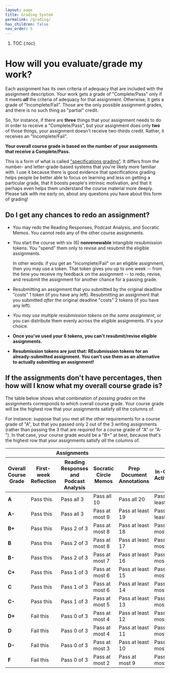 ```yaml
---
layout: page
title: Grading System
permalink: /grading/
has_children: false
nav_order: 5
---
```


1. TOC
{:toc}
# How will you evaluate/grade my work?

Each assignment has its own criteria of adequacy that are included with
the assignment description. Your work gets a grade of "Complete/Pass"
only if it meets ***all*** the criteria of adequacy for that assignment.
Otherwise, it gets a grade of "Incomplete/Fail". Those are the only
possible assignment grades, and there is no such thing as "partial"
credit.

So, for instance, if there are **three** things that your assignment
needs to do in order to receive a "Complete/Pass", but your assignment
does only **two** of those things, your assignment doesn't receive
two-thirds credit. Rather, it receives an "Incomplete/Fail".

**Your overall course grade is based on the number of your assignments
that receive a Complete/Pass.**

This is a form of what is called ["specifications grading"](https://philarchive.org/archive/VITISL). It differs
from the number- and letter-grade-based systems that you're likely more
familiar with. I use it because there is good evidence that
specifications grading helps people be better able to focus on learning
and less on getting a particular grade, that it boosts people's
intrinsic motivation, and that it perhaps even helps them understand the
course material more deeply. Please talk with me early on, about any
questions you have about this form of grading!

## Do I get any chances to redo an assignment?

- You may redo the Reading Responses, Podcast Analysis, and Socratic
  Memos. You cannot redo any of the other course assignments.

- You start the course with six (6) **nonrenewable** intangible
  resubmission tokens. You "spend" them only to revise and resubmit the
  eligible assignments.

  In other words: if you get an "Incomplete/Fail"
  on an eligible assignment, then you may use a token. That token gives
  you up to one week -- from the time you receive my feedback on the
  assignment -- to redo, revise, and resubmit the assignment for another
  chance for a passing grade.

- Resubmitting an assignment that you submitted by the original deadline
  "costs" 1 token (if you have any left). Resubmitting an assignment
  that you submitted *after* the original deadline "costs" 2 tokens (if
  you have any left).

- *You may use multiple resubmission tokens on the same assignment*, or
  you can distribute them evenly across the eligible assignments. It's
  your choice.

- **Once you've used your 6 tokens, you can't resubmit/revise eligible
  assignments.**

- **Resubmission tokens are just that: REsubmission tokens for an already-submitted assignment. You can't
  use them as an alternative to actually submitting an assignment!**

## If the assignments don't have percentages, then how will I know what my overall course grade is?

The table below shows what combination of *passing grades* on the
assignments corresponds to which overall course grade. Your course
grade will be the highest row that your assignments satisfy *all* the
columns of.

For instance: suppose that you met all the other requirements for a
course grade of "A", but that you passed only 2 out of the 3 writing
assignments (rather than passing the 3 that are required for a course
grade of "A" or "A-"). In that case, your course grade would be a "B+"
at best, because that's the highest row that your assignments satisfy
*all* the columns of.

<table>
<thead>
<tr>
<th></th>
<th colspan="3" align="center">Assignments</th>
<th></th>
<th></th>
</tr>
<tr>
<th>Overall Course Grade</th>
<th><strong>First-week Reflection</strong></th>
<th><strong>Reading Responses and Podcast Analysis</strong></th>
<th><strong>Socratic Circle Memos</strong></th>
<th><strong>Prep Document Annotations</strong></th>
<th><strong>In-Class Activities</strong></th>
<th><strong>Concluding Assignment</strong></th>
</tr>
</thead>
<tbody>
<tr>
<td><strong>A</strong></td>
<td>Pass this</td>
<td>Pass all 3</td>
<td>Pass all 10</td>
<td>Pass all 20</td>
<td>Pass at least 15</td>
<td>Pass</td>
</tr>
<tr>
<td><strong>A-</strong></td>
<td>Pass this</td>
<td>Pass all 3</td>
<td>Pass at most 9</td>
<td>Pass at least 19</td>
<td>Pass at least 15</td>
<td>Pass</td>
</tr>
<tr>
<td><strong>B+</strong></td>
<td>Pass this</td>
<td>Pass 2 of 3</td>
<td>Pass at most 8</td>
<td>Pass at least 18</td>
<td>Pass at most 14</td>
<td>Pass</td>
</tr>
<tr>
<td><strong>B</strong></td>
<td>Pass this</td>
<td>Pass 2 of 3</td>
<td>Pass at most 8</td>
<td>Pass at least 17</td>
<td>Pass at most 14</td>
<td>Pass</td>
</tr>
<tr>
<td><strong>B-</strong></td>
<td>Pass this</td>
<td>Pass 2 of 3</td>
<td>Pass at most 7</td>
<td>Pass at least 16</td>
<td>Pass at most 13</td>
<td>Pass</td>
</tr>
<tr>
<td><strong>C+</strong></td>
<td>Pass this</td>
<td>Pass 1 of 3</td>
<td>Pass at most 6</td>
<td>Pass at least 15</td>
<td>Pass at most 12</td>
<td>Pass</td>
</tr>
<tr>
<td><strong>C</strong></td>
<td>Pass this</td>
<td>Pass 1 of 3</td>
<td>Pass at most 6</td>
<td>Pass at least 14</td>
<td>Pass at most 10</td>
<td>Pass</td>
</tr>
<tr>
<td><strong>C-</strong></td>
<td>Pass this</td>
<td>Pass 1 of 3</td>
<td>Pass at most 5</td>
<td>Pass at least 13</td>
<td>Pass at most 10</td>
<td>No pass</td>
</tr>
<tr>
<td><strong>D+</strong></td>
<td>Fail this</td>
<td>Pass 0 of 3</td>
<td>Pass at most 4</td>
<td>Pass at least 12</td>
<td>Pass at most 9</td>
<td>No pass</td>
</tr>
<tr>
<td><strong>D</strong></td>
<td>Fail this</td>
<td>Pass 0 of 3</td>
<td>Pass at most 4</td>
<td>Pass at least 11</td>
<td>Pass at most 8</td>
<td>No pass</td>
</tr>
<tr>
<td><strong>D-</strong></td>
<td>Fail this</td>
<td>Pass 0 of 3</td>
<td>Pass at most 3</td>
<td>Pass at least 10</td>
<td>Pass at most 7</td>
<td>No pass</td><td></td>
</tr>
<tr>
<td><strong>F</strong></td>
<td>Fail this</td>
<td>Pass 0 of 3</td>
<td>Pass at most 2</td>
<td>Pass at most 9</td>
<td>Pass at most 6</td>
<td>No pass</td>
</tr>
</tbody>
</table>
